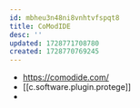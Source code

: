 ```yaml
---
id: mbheu3n48ni8vnhtvfspqt8
title: CoModIDE
desc: ''
updated: 1728771708780
created: 1728770769245
---
```


- https://comodide.com/
- [[c.software.plugin.protege]]
- 
